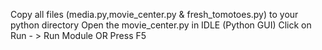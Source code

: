 Copy all files (media.py,movie_center.py & fresh_tomotoes.py) to your python directory
Open the movie_center.py in IDLE (Python GUI)
Click on Run - > Run Module  OR Press F5
